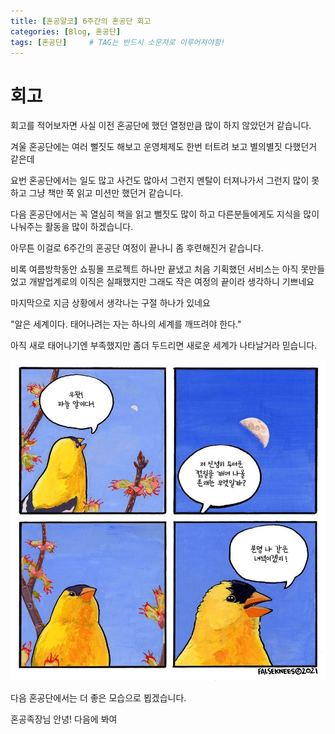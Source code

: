 ```yaml
---
title: [혼공얄코] 6주간의 혼공단 회고
categories: [Blog, 혼공단]
tags: [혼공단]		# TAG는 반드시 소문자로 이루어져야함!
---
```


# 회고 

회고를 적어보자면 사실 이전 혼공단에 했던 열정만큼 많이 하지 않았던거 같습니다. 

겨울 혼공단에는 여러 뻘짓도 해보고 운영체제도 한번 터트려 보고 별의별짓 다했던거 
같은데 

요번 혼공단에서는 일도 많고 사건도 많아서 그런지 멘탈이 터져나가서 그런지 많이 못하고 그냥 책만 쭉 읽고 미션만 했던거 같습니다.

다음 혼공단에서는 꼭 열심히 책을 읽고 뻘짓도 많이 하고 다른분들에게도 지식을 많이 나눠주는 활동을 많이 하겠습니다.

아무튼 이걸로 6주간의 혼공단 여정이 끝나니 좀 후련해진거 같습니다.

비록 여름방학동안 쇼핑몰 프로젝트 하나만 끝냈고 처음 기획했던 서비스는 아직 못만들었고 개발업계로의 이직은 실패했지만 그래도 작은 여정의 끝이라 생각하니 기쁘네요

마지막으로 지금 상황에서 생각나는 구절 하나가 있네요 

 "알은 세계이다. 태어나려는 자는 하나의 세계를 깨뜨려야 한다."

아직 새로 태어나기엔 부족했지만 좀더 두드리면 새로운 세계가 나타날거라 믿습니다.

![깨어나는알](..\assets\img\post\4\깨어나는알.jpg)

다음 혼공단에서는 더 좋은 모습으로 뵙겠습니다. 

혼공족장님 안녕! 다음에 봐여
